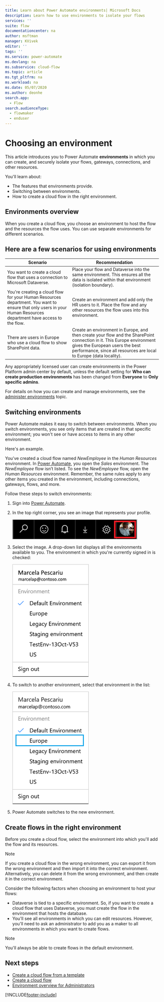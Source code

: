```yaml
---
title: Learn about Power Automate environments| Microsoft Docs
description: Learn how to use environments to isolate your flows
services: ''
suite: flow
documentationcenter: na
author: msftman
manager: KVivek
editor: ''
tags: ''
ms.service: power-automate
ms.devlang: na
ms.subservice: cloud-flow
ms.topic: article
ms.tgt_pltfrm: na
ms.workload: na
ms.date: 05/07/2020
ms.author: deonhe
search.app: 
  - Flow
search.audienceType: 
  - flowmaker
  - enduser
---
```

# Choosing an environment

This article introduces you to Power Automate **environments** in which you can create, and securely isolate your flows, gateways, connections, and other resources.

You'll learn about:

* The features that environments provide.
* Switching between environments.
* How to create a cloud flow in the right environment.

## Environments overview

When you create a cloud flow, you choose an environment to host the flow and the resources the flow uses. You can use separate environments for different scenarios.

## Here are a few scenarios for using environments

Scenario|Recommendation
-----|-----
You want to create a cloud flow that uses a connection to Microsoft Dataverse.|Place your flow and Dataverse into the same environment. This ensures all the data is isolated within that environment (isolation boundary).
You're creating a cloud flow for your Human Resources department. You want to ensure that only users in your Human Resources department have access to the flow.|Create an environment and add only the HR users to it. Place the flow and any other resources the flow uses into this environment.
There are users in Europe who use a cloud flow to show SharePoint data.|Create an environment in Europe, and then create your flow and the SharePoint connection in it. This Europe environment gives the European users the best performance, since all resources are local to Europe (data locality).

Any appropriately licensed user can create environments in the Power Platform admin center by default, unless the default setting for **Who can create production environments** has been changed from **Everyone** to **Only specific admins**.


For details on how you can create and manage environments, see the [administer environments](environments-overview-admin.md) topic.

## Switching environments

Power Automate makes it easy to switch between environments. When you switch environments, you see only items that are created in that specific environment; you won't see or have access to items in any other environment.

Here's an example.

You’ve created a cloud flow named *NewEmployee* in the *Human Resources* environment. In [Power Automate](https://flow.microsoft.com), you open the *Sales* environment. The *NewEmployee* flow isn’t listed. To see the *NewEmployee* flow, open the *Human Resources* environment. Remember, the same rules apply to any other items you created in the environment, including connections, gateways, flows, and more.

Follow these steps to switch environments:

1. Sign into [Power Automate](https://flow.microsoft.com).
1. In the top right corner, you see an image that represents your profile.

   ![profile image.](./media/environments-overview-maker/default-environment.png)

1. Select the image. A drop-down list displays all the environments available to you. The environment in which you're currently signed in is checked:

   ![list of environments image.](./media/environments-overview-maker/all-environments.png)
1. To switch to another environment, select that environment in the list:

   ![select an environment to switch to.](./media/environments-overview-maker/select-europe.png)
1. Power Automate switches to the new environment.

## Create flows in the right environment

Before you create a cloud flow, select the environment into which you'll add the flow and its resources.

> [!NOTE]
> If you create a cloud flow in the wrong environment, you can export it from the wrong environment and then import it into the correct environment. Alternatively, you can delete it from the wrong environment, and then create it in the correct environment.

Consider the following factors when choosing an environment to host your flows:

* Dataverse is tied to a specific environment. So, if you want to create a cloud flow that uses Dataverse, you must create the flow in the environment that hosts the database.
* You'll see all environments in which you can edit resources. However, you'll need to ask an administrator to add you as a maker to all environments in which you want to create flows.

> [!NOTE]
> You'll always be able to create flows in the default environment.

## Next steps

* [Create a cloud flow from a template](get-started-logic-template.md)
* [Create a cloud flow](get-started-logic-flow.md)
* [Environment overview for Administrators](environments-overview-admin.md)


[!INCLUDE[footer-include](includes/footer-banner.md)]